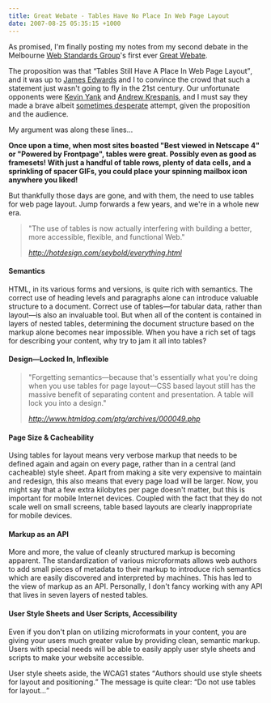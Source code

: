 ```yaml
---
title: Great Webate - Tables Have No Place In Web Page Layout
date: 2007-08-25 05:35:15 +1000
---
```

<p>As promised, I'm finally posting my notes from my second debate in the Melbourne <a href="http://webstandardsgroup.org/">Web Standards Group</a>'s first ever <a href="http://webstandardsgroup.org/meetings/index.cfm?event_id=98">Great Webate</a>.</p>
<p>The proposition was that <q>Tables Still Have A Place In Web Page Layout</q>, and it was up to <a href="http://brothercake.com" title="brothercake">James Edwards</a> and I to convince the crowd that such a statement just wasn't going to fly in the 21st century.  Our unfortunate opponents were <a href="http://www.kevinyank.com/">Kevin Yank</a> and <a href="http://leftjustified.net/" title="Left Justified">Andrew Krespanis</a>, and I must say they made a brave albeit <a href="http://www.flickr.com/photos/melbournewsg/1004387747/" title="Kevin Yank loves tables">sometimes desperate</a> attempt, given the proposition and the audience.</p>
<p>My argument was along these lines&hellip;</p>
<p><strong>Once upon a time, when most sites boasted &quot;Best viewed in Netscape 4&quot; or &quot;Powered by Frontpage&quot;, tables were great. Possibly even as good as framesets!  With just a handful of table rows, plenty of data cells, and a sprinkling of spacer GIFs, you could place your spinning mailbox icon anywhere you liked!</strong></p>
<p>But thankfully those days are gone, and with them, the need to use tables for web page layout. Jump forwards a few years, and we're in a whole new era.</p>
<blockquote cite="http://hotdesign.com/seybold/everything.html">
<p>&quot;The use of tables is now actually interfering with building a better, more accessible, flexible, and functional Web.&quot;</p>
<p><cite><a href="http://hotdesign.com/seybold/everything.html">http://hotdesign.com/seybold/everything.html</a></cite>
</p></blockquote>
<h4>Semantics</h4>
<p>HTML, in its various forms and versions, is quite rich with semantics. The correct use of heading levels and paragraphs alone can introduce valuable structure to a document. Correct use of tables&#8212;for tabular data, rather than layout&#8212;is also an invaluable tool. But when all of the content is contained in layers of nested tables, determining the document structure based on the markup alone becomes near impossible. When you have a rich set of tags for describing your content, why try to jam it all into tables?</p>
<h4>Design&#8212;Locked In, Inflexible</h4>
<blockquote cite="http://www.htmldog.com/ptg/archives/000049.php">
<p>&quot;Forgetting semantics&#8212;because that's essentially what you're doing when you use tables for page layout&#8212;CSS based layout still has the massive benefit of separating content and presentation. A table will lock you into a design.&quot;</p>
<p><cite><a href="http://www.htmldog.com/ptg/archives/000049.php">http://www.htmldog.com/ptg/archives/000049.php</a></cite>
</p></blockquote>
<h4>Page Size &amp; Cacheability</h4>
<p>Using tables for layout means very verbose markup that needs to be defined again and again on every page, rather than in a central (and cacheable) style sheet. Apart from making a site very expensive to maintain and redesign, this also means that every page load will be larger. Now, you might say that a few extra kilobytes per page doesn't matter, but this is important for mobile Internet devices. Coupled with the fact that they do not scale well on small screens, table based layouts are clearly inappropriate for mobile devices.</p>
<h4>Markup as an API</h4>
<p>More and more, the value of cleanly structured markup is becoming apparent. The standardization of various microformats allows web authors to add small pieces of metadata to their markup to introduce rich semantics which are easily discovered and interpreted by machines. This has led to the view of markup as an API. Personally, I don't fancy working with any API that lives in seven layers of nested tables.</p>
<h4>User Style Sheets and User Scripts, Accessibility</h4>
<p>Even if you don't plan on utilizing microformats in your content, you are giving your users much greater value by providing clean, semantic markup. Users with special needs will be able to easily apply user style sheets and scripts to make your website accessible.</p>
<p>User style sheets aside, the WCAG1 states <q cite="http://www.w3.org/TR/WCAG10-HTML-TECHS/#tables-layout">Authors should use style sheets for layout and positioning.</q> The message is quite clear: <q cite="http://www.w3.org/TR/WCAG10-HTML-TECHS/#tables-layout">Do not use tables for layout...</q></p>
